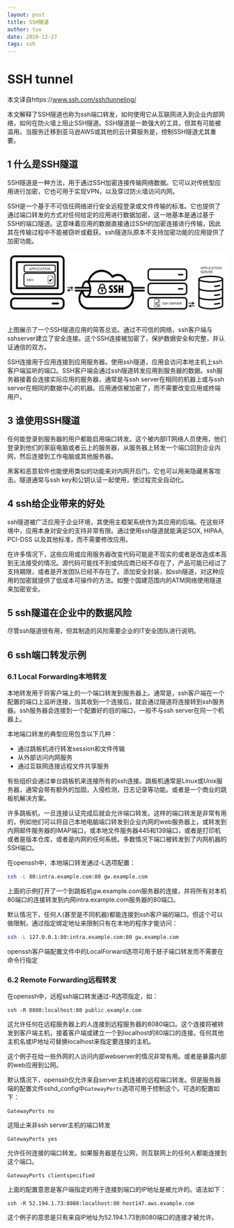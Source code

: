 ```yaml
---
layout: post
title: SSH隧道
author: tux
date: 2020-12-27
tags: ssh
---
```


# SSH tunnel

本文译自https://www.ssh.com/ssh/tunneling/

本文解释了SSH隧道也称为ssh端口转发，如何使用它从互联网进入到企业内部网络，如何在防火墙上阻止SSH隧道。SSH隧道是一款强大的工具，但其有可能被滥用。当服务迁移到亚马逊AWS或其他的云计算服务是，控制SSH隧道尤其重要。

## 1 什么是SSH隧道

SSH隧道是一种方法，用于通过SSH加密连接传输网络数据。它可以对传统型应用进行加密，它也可用于实现VPN，以及穿过防火墙访问内网。

SSH是一个基于不可信任网络进行安全远程登录或文件传输的标准。它也提供了通过端口转发的方式对任何给定的应用进行数据加密，这一地基本是通过基于SSH的端口隧道。这意味着应用的数据直接通过SSH的加密连接进行传输，因此其在传输过程中不能被窃听或截获。ssh隧道队原本不支持加密功能的应用提供了加密功能。

![](/assets/img/Securing_applications_with_ssh_tunneling___port_forwarding.png)

上图展示了一个SSH隧道应用的简答总览。通过不可信的网络，ssh客户端与sshserver建立了安全连接。这个SSH连接被加密了，保护数据安全和完整，并认证通信的双方。

SSH连接用于应用连接到应用服务器。使用ssh隧道，应用会访问本地主机上ssh客户端监听的端口。SSH客户端会通过ssh隧道转发应用到服务器的数据。ssh服务器接着会连接实际应用的服务器，通常是与ssh server在相同的机器上或与ssh server在相同的数据中心的机器。应用通信被加密了，而不需要改变应用或终端用户。

## 3 谁使用SSH隧道

任何能登录到服务器的用户都能启用端口转发。这个被内部IT网络人员使用，他们登录到他们的家庭电脑或者云上的服务器，从服务器上转发一个端口回到企业内网，然后连接到工作电脑或其他服务器。

黑客和恶意软件也能使用类似的功能来对内网开后门。它也可以用来隐藏黑客攻击。隧道通常与ssh key和公钥认证一起使用，使过程完全自动化。

## 4 ssh给企业带来的好处

ssh隧道被广泛应用于企业环境，其使用主框架系统作为其应用的后端。在这些环境中，应用本身对安全的支持非常有限。通过使用ssh隧道就能满足SOX, HIPAA, PCI-DSS 以及其他标准，而不需要修改应用。

在许多情况下，这些应用或应用服务器改变代码可能是不现实的或者是改造成本高到无法接受的情况。源代码可能找不到或供应商已经不存在了，产品可能已经过了支持期限，或者是开发团队已经不存在了。添加安全封装，如ssh隧道，对这种应用的加密就提供了低成本可操作的方法。如整个国建范围内的ATM网络使用隧道来加密安全。

## 5 ssh隧道在企业中的数据风险

尽管ssh隧道很有用，但其制造的风险需要企业的IT安全团队进行说明。

## 6 ssh端口转发示例

### 6.1 Local Forwarding本地转发

本地转发用于将客户端上的一个端口转发到服务器上。通常是，ssh客户端在一个配置的端口上监听连接，当其收到一个连接后，就会通过隧道将连接转到ssh服务器。ssh服务器会连接到一个配置好的目的端口，一般不与ssh server在同一个机器上。

本地端口转发的典型应用包含以下几种：

- 通过跳板机进行转发session和文件传输
- 从外部访问内网服务
- 通过互联网连接远程文件共享服务

有些组织会通过单台跳板机来连接所有的ssh连接。跳板机通常是Linux或Unix服务器，通常会带有额外的加固，入侵检测，日志记录等功能。或者是一个商业的跳板机解决方案。

许多跳板机，一旦连接认证完成后就会允许端口转发。这样的端口转发是非常有用的，例如他们可以将自己本地电脑端口转发到企业内网的web服务器上，或转发到内网邮件服务器的IMAP端口，或本地文件服务器445和139端口，或者是打印机或者是版本仓库，或者是内网的任何系统。多数情况下端口被转发到了内网机器的SSH端口。

在openssh中，本地端口转发通过-L选项配置：

```bash
ssh -L 80:intra.example.com:80 gw.example.com
```
上面的示例打开了一个到跳板机gw.example.com服务器的连接，并将所有对本机80端口的连接转发到内网intra.example.com服务器的80端口。

默认情况下，任何人(甚至是不同机器)都能连接到ssh客户端的端口。但这个可以做限制，通过指定绑定地址来限制只有在本地的程序才能访问：

```bash
ssh -L 127.0.0.1:80:intra.example.com:80 gw.example.com
```
openssh客户端配置文件中的LocalForward选项可用于胚子端口转发而不需要在命令行指定

### 6.2 Remote Forwarding远程转发

在openssh中，远程ssh端口转发通过-R选项指定，如：
```
ssh -R 8080:localhost:80 public.example.com
```
这允许任何在远程服务器上的人连接到远程服务器的8080端口。这个连接将被转发到客户端主机，接着客户端或建立一个到localhost的80端口的连接。任何其他主机名或IP地址可替换localhost来指定要连接的主机。

这个例子在给一些外网的人访问内部webserver的情况非常有用。或者是暴露内部的web应用到公网。

默认情况下，openssh仅允许来自server主机连接的远程端口转发。但是服务器端的配置文件sshd_config中`GatewayPorts`选项可用于控制这个。可选的配置如下：

```
GatewayPorts no
```

这阻止来非ssh server主机的端口转发

```
GatewayPorts yes
```
允许任何连接的端口转发。如果服务器是在公网，则互联网上的任何人都能连接到这个端口。

```
GatewayPorts clientspecified
```
上面的配置意思是客户端指定的用于连接到端口的IP地址是被允许的。语法如下：
```
ssh -R 52.194.1.73:8080:localhost:80 host147.aws.example.com
```
这个例子的意思是只有来自IP地址为52.194.1.73到8080端口的连接才被允许。




